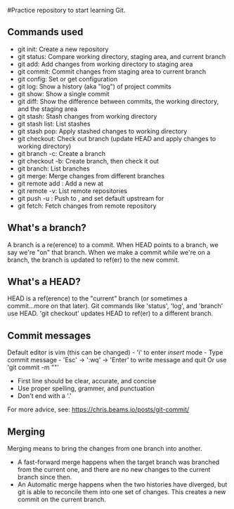 #Practice repository to start learning Git.

## Commands used

- git init: Create a new repository
- git status: Compare working directory, staging area, and current branch
- git add: Add changes from working directory to staging area
- git commit: Commit changes from staging area to current branch
- git config: Set or get configuration
- git log: Show a history (aka "log") of project commits
- git show: Show a single commit
- git diff: Show the difference between commits, the working 
directory, and the staging area
- git stash: Stash changes from working directory
- git stash list: List stashes
- git stash pop: Apply stashed changes to working directory
- git checkout: Check out branch (update HEAD and apply changes 
to working directory)
- git branch -c: Create a branch
- git checkout -b: Create branch, then check it out
- git branch: List branches
- git merge: Merge changes from different branches
- git remote add <remote> <url>: Add a new <remote> at <url>
- git remote -v: List remote repositories
- git push -u <remote> <branch>: Push <branch> to <remote>, and set default upstream for <branch>
- git fetch: Fetch changes from remote repository

## What's a branch?

A branch is a re(erence) to a commit. When HEAD points to a 
branch, we say we're "on" that branch. When we make a commit 
while we're on a branch, the branch is updated to ref(er) to the 
new commit.

## What's a HEAD?

HEAD is a ref(erence) to the "current" branch (or sometimes a
commit...more on that later). Git commands like 'status', 'log',
and 'branch' use HEAD. 'git checkout' updates HEAD to ref(er) to
a different branch.

## Commit messages

Default editor is vim (this can be changed)
	- 'i' to enter *insert* mode
	- Type commit message
	- 'Esc' -> ':wq' -> 'Enter' to write message and quit
Or use 'git commit -m "<message>"'

- First line should be clear, accurate, and concise
- Use proper spelling, grammer, and punctuation
- Don't end with a '.'

For more advice, see: https://chris.beams.io/posts/git-commit/

## Merging

Merging means to bring the changes from one branch into another.

- A fast-forward merge happens when the target branch was
branched from the current one, and there are no new changes to 
the current branch since then.
- An Automatic merge happens when the two histories have
diverged, but git is able to reconcile them into one set of 
changes. This creates a new commit on the current branch.
